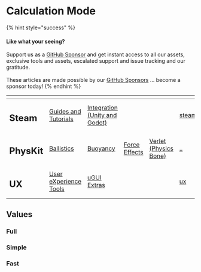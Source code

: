 # Calculation Mode

{% hint style="success" %}
#### Like what your seeing?

Support us as a [GitHub Sponsor](../../../become-a-sponsor/) and get instant access to all our assets, exclusive tools and assets, escalated support and issue tracking and our gratitude.\
\
These articles are made possible by our [GitHub Sponsors](../../../become-a-sponsor/) ... become a sponsor today!
{% endhint %}

<table data-view="cards"><thead><tr><th></th><th></th><th></th><th></th><th></th><th data-hidden data-card-target data-type="content-ref"></th><th data-hidden data-card-cover data-type="files"></th></tr></thead><tbody><tr><td><h2>Steam</h2></td><td><a href="../../../steam/steam.md">Guides and Tutorials</a></td><td><a href="../../steamworks/">Integration (Unity and Godot)</a></td><td></td><td></td><td><a href="../../../steam/steam.md">steam.md</a></td><td><a href="../../../.gitbook/assets/Steamworks Card.png">Steamworks Card.png</a></td></tr><tr><td><h2>PhysKit</h2></td><td><a href="../sample-scenes/fantasy-style-ballistic-simulation.md">Ballistics</a></td><td><a href="../sample-scenes/1-buoyancy-example.md">Buoyancy</a></td><td><a href="../sample-scenes/1-force-effect-fields.md">Force Effects</a></td><td><a href="../sample-scenes/2-verlet-spring-skinned-mesh.md">Verlet (Physics Bone)</a></td><td><a href="../">..</a></td><td><a href="../../../.gitbook/assets/PhysKit Card.png">PhysKit Card.png</a></td></tr><tr><td><h2>UX</h2></td><td><a href="../../ux/learning/core-concepts/">User eXperience Tools</a></td><td><a href="../../ux/learning/ugui-extras/">uGUI Extras</a></td><td></td><td></td><td><a href="../../ux/">ux</a></td><td><a href="../../../.gitbook/assets/Splash Screen (1).png">Splash Screen (1).png</a></td></tr></tbody></table>

## Values

### Full

### Simple

### Fast
